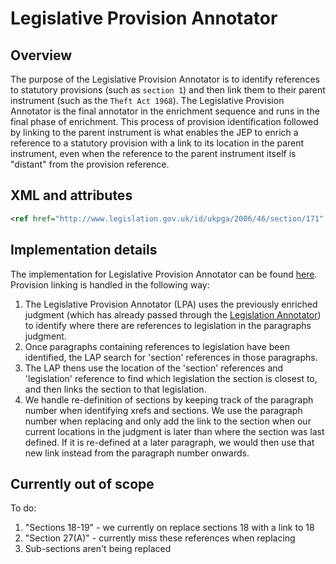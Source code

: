 # Legislative Provision Annotator

## Overview

The purpose of the Legislative Provision Annotator is to identify references to statutory provisions (such as `section 1`) and then link them to their parent instrument (such as the `Theft Act 1968`). The Legislative Provision Annotator is the final annotator in the enrichment sequence and runs in the final phase of enrichment. This process of provision identification followed by linking to the parent instrument is what enables the JEP to enrich a reference to a statutory provision with a link to its location in the parent instrument, even when the reference to the parent instrument itself is "distant" from the provision reference.

## XML and attributes

```xml
<ref href="http://www.legislation.gov.uk/id/ukpga/2006/46/section/171" uk:canonical="2006 c. 46 s. 171" uk:type="legislation">section 171</ref>
```

## Implementation details

The implementation for Legislative Provision Annotator can be found [here](/legislation_provisions_extraction/). Provision linking is handled in the following way:

1. The Legislative Provision Annotator (LPA) uses the previously enriched judgment (which has already passed through the [Legislation Annotator](/docs/legislation/legislation-annotator.md)) to identify where there are references to legislation in the paragraphs judgment.
1. Once paragraphs containing references to legislation have been identified, the LAP search for 'section' references in those paragraphs.
1. The LAP thens use the location of the 'section' references and 'legislation' reference to find which legislation the section is closest to, and then links the section to that legislation.
1. We handle re-definition of sections by keeping track of the paragraph number when identifying xrefs and sections.
   We use the paragraph number when replacing and only add the link to the section when our current locations in the judgment is later than where the section was last defined. If it is re-defined at a later paragraph, we would then use that new link instead from the paragraph number onwards.

## Currently out of scope

To do:

1. "Sections 18-19" - we currently on replace sections 18 with a link to 18
1. "Section 27(A)" - currently miss these references when replacing
1. Sub-sections aren't being replaced

